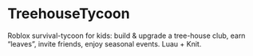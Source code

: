 # TreehouseTycoon
Roblox survival-tycoon for kids: build &amp; upgrade a tree-house club, earn “leaves”, invite friends, enjoy seasonal events. Luau + Knit.
